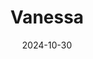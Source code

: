 ---
title: "Vanessa"
date: 2024-10-30
draft: false
layout: "photo-series"
cover_image: "https://photos.jmkettle.com/portraits/vanessa/01.webp"
series_images:
  - "https://photos.jmkettle.com/portraits/vanessa/01.webp"
  - "https://photos.jmkettle.com/portraits/vanessa/02.webp"
  - "https://photos.jmkettle.com/portraits/vanessa/03.webp"
  - "https://photos.jmkettle.com/portraits/vanessa/04.webp"
  - "https://photos.jmkettle.com/portraits/vanessa/05.webp"
---